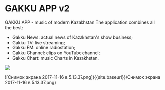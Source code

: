 # GAKKU APP v2

GAKKU APP - music of modern Kazakhstan
The application combines all the best:
- Gakku News: actual news of Kazakhstan's show business;
- Gakku TV: live streaming;
- Gakku FM: online radiostation;
- Gakku Channel: clips on YouTube channel;
- Gakku Chart: music Charts in Kazakhstan.

![]({{site.baseurl}}/https://spb.hh.ru/photo/502861612.jpeg?t=1510884890&h=9fP1UPhE5qNuPMKbsPaTsQ)

![Снимок экрана 2017-11-16 в 5.13.37.png]({{site.baseurl}}/Снимок экрана 2017-11-16 в 5.13.37.png)

